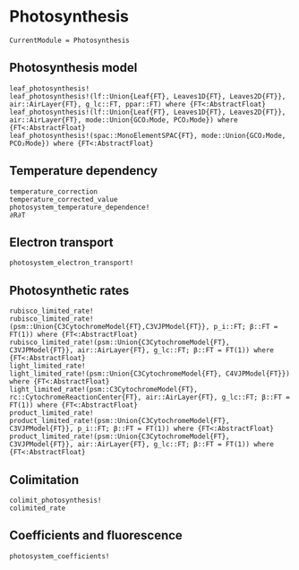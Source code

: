 # Photosynthesis

```@meta
CurrentModule = Photosynthesis
```


## Photosynthesis model
```@docs
leaf_photosynthesis!
leaf_photosynthesis!(lf::Union{Leaf{FT}, Leaves1D{FT}, Leaves2D{FT}}, air::AirLayer{FT}, g_lc::FT, ppar::FT) where {FT<:AbstractFloat}
leaf_photosynthesis!(lf::Union{Leaf{FT}, Leaves1D{FT}, Leaves2D{FT}}, air::AirLayer{FT}, mode::Union{GCO₂Mode, PCO₂Mode}) where {FT<:AbstractFloat}
leaf_photosynthesis!(spac::MonoElementSPAC{FT}, mode::Union{GCO₂Mode, PCO₂Mode}) where {FT<:AbstractFloat}
```


## Temperature dependency
```@docs
temperature_correction
temperature_corrected_value
photosystem_temperature_dependence!
∂R∂T
```


## Electron transport
```@docs
photosystem_electron_transport!
```


## Photosynthetic rates
```@docs
rubisco_limited_rate!
rubisco_limited_rate!(psm::Union{C3CytochromeModel{FT},C3VJPModel{FT}}, p_i::FT; β::FT = FT(1)) where {FT<:AbstractFloat}
rubisco_limited_rate!(psm::Union{C3CytochromeModel{FT}, C3VJPModel{FT}}, air::AirLayer{FT}, g_lc::FT; β::FT = FT(1)) where {FT<:AbstractFloat}
light_limited_rate!
light_limited_rate!(psm::Union{C3CytochromeModel{FT}, C4VJPModel{FT}}) where {FT<:AbstractFloat}
light_limited_rate!(psm::C3CytochromeModel{FT}, rc::CytochromeReactionCenter{FT}, air::AirLayer{FT}, g_lc::FT; β::FT = FT(1)) where {FT<:AbstractFloat}
product_limited_rate!
product_limited_rate!(psm::Union{C3CytochromeModel{FT}, C3VJPModel{FT}}, p_i::FT; β::FT = FT(1)) where {FT<:AbstractFloat}
product_limited_rate!(psm::Union{C3CytochromeModel{FT}, C3VJPModel{FT}}, air::AirLayer{FT}, g_lc::FT; β::FT = FT(1)) where {FT<:AbstractFloat}
```


## Colimitation
```@docs
colimit_photosynthesis!
colimited_rate
```


## Coefficients and fluorescence
```@docs
photosystem_coefficients!
```
